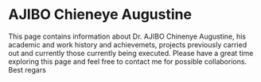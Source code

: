 # AJIBO Chieneye Augustine
This page contains information about Dr. AJIBO Chinenye Augustine, his academic and work history and achievemets, projects previously carried out and currently those currently being executed.
Please have a great time exploring this page and feel free to contact me for possible collaborions. 
Best regars 
